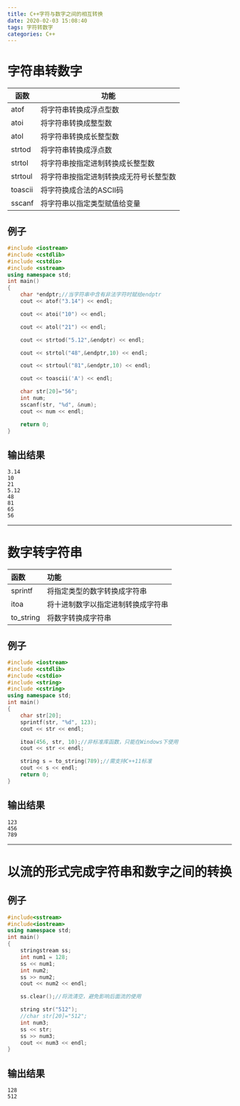 ```yaml
---
title: C++字符与数字之间的相互转换
date: 2020-02-03 15:08:40
tags: 字符转数字
categories: C++
---
```

# 字符串转数字
| 函数 | 功能 |
| ---- | ---- |
|atof	|将字符串转换成浮点型数|
|atoi	|将字符串转换成整型数|
|atol	|将字符串转换成长整型数|
|strtod	|将字符串转换成浮点数|
|strtol	|将字符串按指定进制转换成长整型数|
|strtoul	|将字符串按指定进制转换成无符号长整型数|
|toascii	|将字符换成合法的ASCII码|
|sscanf  |将字符串以指定类型赋值给变量|

<!-- more -->
## 例子
```c++
#include <iostream>
#include <cstdlib>
#include <cstdio>
#include <sstream>
using namespace std;
int main()
{
    char *endptr;//当字符串中含有非法字符时赋给endptr
    cout << atof("3.14") << endl;

    cout << atoi("10") << endl;

    cout << atol("21") << endl;

    cout << strtod("5.12",&endptr) << endl;

    cout << strtol("48",&endptr,10) << endl;

    cout << strtoul("81",&endptr,10) << endl;

    cout << toascii('A') << endl;

    char str[20]="56";
    int num;
    sscanf(str, "%d", &num);
    cout << num << endl;

    return 0;
}
```
## 输出结果
```
3.14
10
21
5.12
48
81
65
56
```
---
# 数字转字符串
|函数    |功能|
|:------|:--------|
sprintf |将指定类型的数字转换成字符串
itoa    |将十进制数字以指定进制转换成字符串
to_string|将数字转换成字符串

## 例子
```c++
#include <iostream>
#include <cstdlib>
#include <cstdio>
#include <string>
#include <cstring>
using namespace std;
int main()
{
    char str[20];
    sprintf(str, "%d", 123);
    cout << str << endl;

    itoa(456, str, 10);//非标准库函数，只能在Windows下使用
    cout << str << endl;

    string s = to_string(789);//需支持C++11标准
    cout << s << endl;
    return 0;
}
```

## 输出结果
```
123
456
789
```
---
# 以流的形式完成字符串和数字之间的转换
## 例子
```c++
#include<sstream>
#include<iostream>
using namespace std;
int main()
{
    stringstream ss;
    int num1 = 128;
    ss << num1;
    int num2;
    ss >> num2;
    cout << num2 << endl;

    ss.clear();//将流清空，避免影响后面流的使用

    string str("512");
    //char str[20]="512";
    int num3;
    ss << str;
    ss >> num3;
    cout << num3 << endl;
}
```
## 输出结果
```
128
512
```